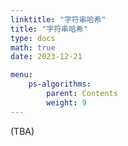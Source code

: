 ```yaml
---
linktitle: "字符串哈希"
title: "字符串哈希"
type: docs
math: true
date: 2023-12-21

menu:
    ps-algorithms:
        parent: Contents
        weight: 9
---
```


(TBA)